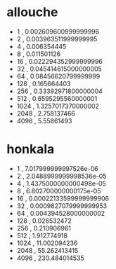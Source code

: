 # allouche
* 1 , 0.002609600999999996
* 2 , 0.003963511999999995
* 4 , 0.006354445
* 8 , 0.011501126
* 16 , 0.022294352999999996
* 32 , 0.045414615000000005
* 64 , 0.08456620799999999
* 128 , 0.165664403
* 256 , 0.33392971800000004
* 512 , 0.6595295560000001
* 1024 , 1.3257017370000002
* 2048 , 2.758137466
* 4096 , 5.55861493


# honkala
* 1 , 7.017999999997526e-06
* 2 , 2.0488999999998536e-05
* 4 , 1.4375000000000498e-05
* 8 , 6.802700000000175e-05
* 16 , 0.00022133599999999906
* 32 , 0.0009827079999999953
* 64 , 0.004394528000000002
* 128 , 0.026532472
* 256 , 0.210906961
* 512 , 1.912774918
* 1024 , 11.002094236
* 2048 , 55.262413415
* 4096 , 230.484014535
